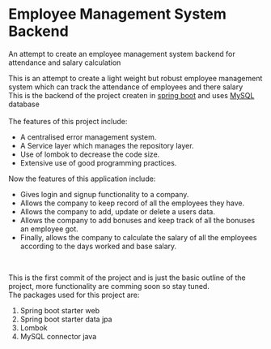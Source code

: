 # Employee Management System Backend
An attempt to create an employee management system backend for attendance and salary calculation

This is an attempt to create a light weight but robust employee management system which can track the attendance of employees and there salary\
This is the backend of the project createn in [spring boot](https://spring.io/projects/spring-boot) and uses [MySQL](https://www.mysql.com/) database <br><br>
The features of this project include:
* A centralised error management system.
* A Service layer which manages the repository layer.
* Use of lombok to decrease the code size.
* Extensive use of good programming practices.

Now the features of this application include:
* Gives login and signup functionality to a company.
* Allows the company to keep record of all the employees they have.
* Allows the company to add, update or delete a users data.
* Allows the company to add bonuses and keep track of all the bonuses an employee got.
* Finally, allows the company to calculate the salary of all the employees according to the days worked and base salary.
<br>

This is the first commit of the project and is just the basic outline of the project, more functionality are comming soon so stay tuned.<br>
The packages used for this project are:
1. Spring boot starter web
2. Spring boot starter data jpa
3. Lombok
4. MySQL connector java
